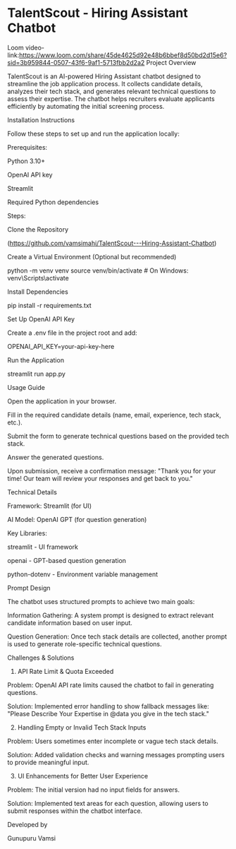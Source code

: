 # TalentScout - Hiring Assistant Chatbot

Loom video-link:https://www.loom.com/share/45de4625d92e48b6bbef8d50bd2d15e6?sid=3b959844-0507-43f6-9af1-5713fbb2d2a2
Project Overview

TalentScout is an AI-powered Hiring Assistant chatbot designed to streamline the job application process. It collects candidate details, analyzes their tech stack, and generates relevant technical questions to assess their expertise. The chatbot helps recruiters evaluate applicants efficiently by automating the initial screening process.

Installation Instructions

Follow these steps to set up and run the application locally:

Prerequisites:

Python 3.10+

OpenAI API key

Streamlit

Required Python dependencies

Steps:

Clone the Repository

(https://github.com/vamsimahi/TalentScout---Hiring-Assistant-Chatbot)

Create a Virtual Environment (Optional but recommended)

python -m venv venv
source venv/bin/activate  # On Windows: venv\Scripts\activate

Install Dependencies

pip install -r requirements.txt

Set Up OpenAI API Key

Create a .env file in the project root and add:

OPENAI_API_KEY=your-api-key-here

Run the Application

streamlit run app.py

Usage Guide

Open the application in your browser.

Fill in the required candidate details (name, email, experience, tech stack, etc.).

Submit the form to generate technical questions based on the provided tech stack.

Answer the generated questions.

Upon submission, receive a confirmation message: "Thank you for your time! Our team will review your responses and get back to you."

Technical Details

Framework: Streamlit (for UI)

AI Model: OpenAI GPT (for question generation)

Key Libraries:

streamlit - UI framework

openai - GPT-based question generation

python-dotenv - Environment variable management

Prompt Design

The chatbot uses structured prompts to achieve two main goals:

Information Gathering: A system prompt is designed to extract relevant candidate information based on user input.

Question Generation: Once tech stack details are collected, another prompt is used to generate role-specific technical questions.

Challenges & Solutions

1. API Rate Limit & Quota Exceeded

Problem: OpenAI API rate limits caused the chatbot to fail in generating questions.

Solution: Implemented error handling to show fallback messages like: "Please Describe Your Expertise in @data you give in the tech stack."

2. Handling Empty or Invalid Tech Stack Inputs

Problem: Users sometimes enter incomplete or vague tech stack details.

Solution: Added validation checks and warning messages prompting users to provide meaningful input.

3. UI Enhancements for Better User Experience

Problem: The initial version had no input fields for answers.

Solution: Implemented text areas for each question, allowing users to submit responses within the chatbot interface.

Developed by

Gunupuru Vamsi
